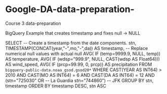 # Google-DA-data-preparation-
Course 3 data-preparation

BigQuery Example that creates timestamp and fixes null -> NULL

SELECT
  -- Create a timestamp from the date components.
  stn,
  TIMESTAMP(CONCAT(year,"-",mo,"-",da)) AS timestamp,
  -- Replace numerical null values with actual null
  AVG(
  IF
    (temp=9999.9,
      NULL,
      temp)) AS temperature,
  AVG(
  IF
    (wdsp="999.9",
      NULL,
      CAST(wdsp AS Float64))) AS wind_speed,
  AVG(
  IF
    (prcp=99.99,
      0,
      prcp)) AS precipitation
FROM
  `bigquery-public-data.noaa_gsod.gsod20*`
WHERE
  CAST(YEAR AS INT64) > 2010
  AND CAST(MO AS INT64) = 6
  AND CAST(DA AS INT64) = 12
  AND (stn="725030" OR  -- La Guardia
    stn="744860")    -- JFK
GROUP BY
  stn,
  timestamp
ORDER BY
  timestamp DESC,
  stn ASC
